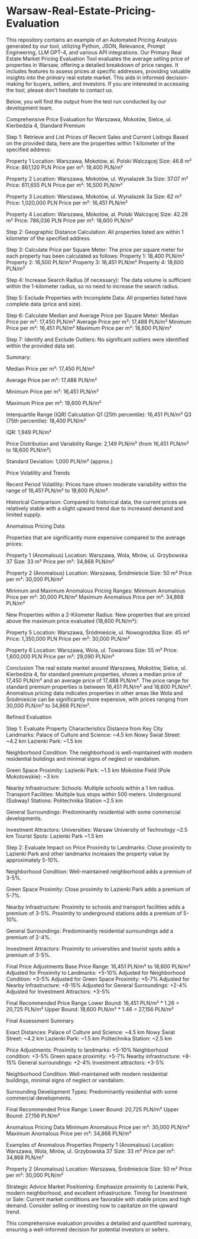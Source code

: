 # Warsaw-Real-Estate-Pricing-Evaluation
This repository contains an example of an Automated Pricing Analysis generated by our tool, utilizing Python, JSON, Relevance, Prompt Engineering, LLM GPT-4, and various API integrations. Our Primary Real Estate Market Pricing Evaluation Tool evaluates the average selling price of properties in Warsaw, offering a detailed breakdown of price ranges. It includes features to assess prices at specific addresses, providing valuable insights into the primary real estate market. This aids in informed decision-making for buyers, sellers, and investors. If you are interested in accessing the tool, please don't hesitate to contact us.

Below, you will find the output from the test run conducted by our development team.

Comprehensive Price Evaluation for Warszawa, Mokotów, Sielce, ul. Kierbedzia 4, Standard Premium

Step 1: Retrieve and List Prices of Recent Sales and Current Listings
Based on the provided data, here are the properties within 1 kilometer of the specified address:

Property 1
Location: Warszawa, Mokotów, al. Polski Walczącej
Size: 46.8 m²
Price: 861,120 PLN
Price per m²: 18,400 PLN/m²

Property 2
Location: Warszawa, Mokotów, ul. Wynalazek 3a
Size: 37.07 m²
Price: 611,655 PLN
Price per m²: 16,500 PLN/m²

Property 3
Location: Warszawa, Mokotów, ul. Wynalazek 3a
Size: 62 m²
Price: 1,020,000 PLN
Price per m²: 16,451 PLN/m²

Property 4
Location: Warszawa, Mokotów, al. Polski Walczącej
Size: 42.26 m²
Price: 786,036 PLN
Price per m²: 18,600 PLN/m²

Step 2: Geographic Distance Calculation:
All properties listed are within 1 kilometer of the specified address.

Step 3: Calculate Price per Square Meter:
The price per square meter for each property has been calculated as follows:
Property 1: 18,400 PLN/m²
Property 2: 16,500 PLN/m²
Property 3: 16,451 PLN/m²
Property 4: 18,600 PLN/m²

Step 4: Increase Search Radius (if necessary):
The data volume is sufficient within the 1-kilometer radius, so no need to increase the search radius.

Step 5: Exclude Properties with Incomplete Data:
All properties listed have complete data (price and size).

Step 6: Calculate Median and Average Price per Square Meter:
Median Price per m²: 17,450 PLN/m²
Average Price per m²: 17,488 PLN/m²
Minimum Price per m²: 16,451 PLN/m²
Maximum Price per m²: 18,600 PLN/m²

Step 7: Identify and Exclude Outliers:
No significant outliers were identified within the provided data set.

Summary:

Median Price per m²: 17,450 PLN/m²

Average Price per m²: 17,488 PLN/m²

Minimum Price per m²: 16,451 PLN/m²

Maximum Price per m²: 18,600 PLN/m²

Interquartile Range (IQR) Calculation
Q1 (25th percentile): 16,451 PLN/m²
Q3 (75th percentile): 18,400 PLN/m²

IQR: 1,949 PLN/m²

Price Distribution and Variability
Range: 2,149 PLN/m² (from 16,451 PLN/m² to 18,600 PLN/m²)

Standard Deviation: 1,000 PLN/m² (approx.)

Price Volatility and Trends

Recent Period Volatility: Prices have shown moderate variability within the range of 16,451 PLN/m² to 18,600 PLN/m².

Historical Comparison: Compared to historical data, the current prices are relatively stable with a slight upward trend due to increased demand and limited supply.

Anomalous Pricing Data

Properties that are significantly more expensive compared to the average prices:

Property 1 (Anomalous)
Location: Warszawa, Wola, Mirów, ul. Grzybowska 37
Size: 33 m²
Price per m²: 34,868 PLN/m²

Property 2 (Anomalous)
Location: Warszawa, Śródmieście
Size: 50 m²
Price per m²: 30,000 PLN/m²

Minimum and Maximum Anomalous Pricing Ranges:
Minimum Anomalous Price per m²: 30,000 PLN/m²
Maximum Anomalous Price per m²: 34,868 PLN/m²

New Properties within a 2-Kilometer Radius:
New properties that are priced above the maximum price evaluated (18,600 PLN/m²):

Property 5
Location: Warszawa, Śródmieście, ul. Nowogrodzka
Size: 45 m²
Price: 1,350,000 PLN
Price per m²: 30,000 PLN/m²

Property 6
Location: Warszawa, Wola, ul. Towarowa
Size: 55 m²
Price: 1,600,000 PLN
Price per m²: 29,090 PLN/m²

Conclusion
The real estate market around Warszawa, Mokotów, Sielce, ul. Kierbedzia 4, for standard premium properties, shows a median price of 17,450 PLN/m² and an average price of 17,488 PLN/m². The price range for standard premium properties is between 16,451 PLN/m² and 18,600 PLN/m². Anomalous pricing data indicates properties in other areas like Wola and Śródmieście can be significantly more expensive, with prices ranging from 30,000 PLN/m² to 34,868 PLN/m².

Refined Evaluation

Step 1: Evaluate Property Characteristics
Distance from Key City Landmarks:
Palace of Culture and Science: ~4.5 km
Nowy Świat Street: ~4.2 km
Lazienki Park: ~1.5 km

Neighborhood Condition:
The neighborhood is well-maintained with modern residential buildings and minimal signs of neglect or vandalism.

Green Space Proximity:
Lazienki Park: ~1.5 km
Mokotów Field (Pole Mokotowskie): ~3 km

Nearby Infrastructure:
Schools: Multiple schools within a 1 km radius.
Transport Facilities: Multiple bus stops within 500 meters.
Underground (Subway) Stations: Politechnika Station ~2.5 km

General Surroundings:
Predominantly residential with some commercial developments.

Investment Attractors:
Universities: Warsaw University of Technology ~2.5 km
Tourist Spots: Lazienki Park ~1.5 km

Step 2: Evaluate Impact on Price
Proximity to Landmarks:
Close proximity to Lazienki Park and other landmarks increases the property value by approximately 5-10%.

Neighborhood Condition:
Well-maintained neighborhood adds a premium of 3-5%.

Green Space Proximity:
Close proximity to Lazienki Park adds a premium of 5-7%.

Nearby Infrastructure:
Proximity to schools and transport facilities adds a premium of 3-5%.
Proximity to underground stations adds a premium of 5-10%.

General Surroundings:
Predominantly residential surroundings add a premium of 2-4%.

Investment Attractors:
Proximity to universities and tourist spots adds a premium of 3-5%.

Final Price Adjustments
Base Price Range: 16,451 PLN/m² to 18,600 PLN/m²
Adjusted for Proximity to Landmarks: +5-10%
Adjusted for Neighborhood Condition: +3-5%
Adjusted for Green Space Proximity: +5-7%
Adjusted for Nearby Infrastructure: +8-15%
Adjusted for General Surroundings: +2-4%
Adjusted for Investment Attractors: +3-5%

Final Recommended Price Range
Lower Bound: 16,451 PLN/m² * 1.26 = 20,725 PLN/m²
Upper Bound: 18,600 PLN/m² * 1.46 = 27,156 PLN/m²

Final Assessment Summary

Exact Distances:
Palace of Culture and Science: ~4.5 km
Nowy Świat Street: ~4.2 km
Lazienki Park: ~1.5 km
Politechnika Station: ~2.5 km

Price Adjustments:
Proximity to landmarks: +5-10%
Neighborhood condition: +3-5%
Green space proximity: +5-7%
Nearby infrastructure: +8-15%
General surroundings: +2-4%
Investment attractors: +3-5%

Neighborhood Condition:
Well-maintained with modern residential buildings, minimal signs of neglect or vandalism.

Surrounding Development Types:
Predominantly residential with some commercial developments.

Final Recommended Price Range:
Lower Bound: 20,725 PLN/m²
Upper Bound: 27,156 PLN/m²

Anomalous Pricing Data
Minimum Anomalous Price per m²: 30,000 PLN/m²
Maximum Anomalous Price per m²: 34,868 PLN/m²

Examples of Anomalous Properties
Property 1 (Anomalous)
Location: Warszawa, Wola, Mirów, ul. Grzybowska 37
Size: 33 m²
Price per m²: 34,868 PLN/m²

Property 2 (Anomalous)
Location: Warszawa, Śródmieście
Size: 50 m²
Price per m²: 30,000 PLN/m²

Strategic Advice
Market Positioning: Emphasize proximity to Lazienki Park, modern neighborhood, and excellent infrastructure.
Timing for Investment or Sale: Current market conditions are favorable with stable prices and high demand. Consider selling or investing now to capitalize on the upward trend.

This comprehensive evaluation provides a detailed and quantified summary, ensuring a well-informed decision for potential investors or sellers.
